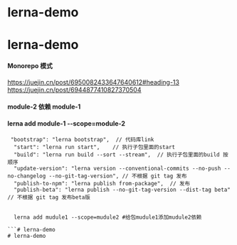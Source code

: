 # lerna-demo

# lerna-demo

####  Monorepo 模式   

https://juejin.cn/post/6950082433647640612#heading-13
https://juejin.cn/post/6944877410827370504

#### module-2 依赖 module-1

#### lerna add module-1 --scope=module-2


```
 "bootstrap": "lerna bootstrap",  // 代码库link
  "start": "lerna run start",    // 执行子包里面的start
  "build": "lerna run build --sort --stream",  // 执行子包里面的build 按顺序
  "update-version": "lerna version --conventional-commits --no-push --no-changelog --no-git-tag-version", // 不根据 git tag 发布
  "publish-to-npm": "lerna publish from-package",  // 发布
  "publish-beta": "lerna publish --no-git-tag-version --dist-tag beta"  // 不根据 git tag 发布beta版
  
  
  lerna add mudule1 --scope=mudule2 #给包mudule1添加mudule2依赖

```# lerna-demo
# lerna-demo
